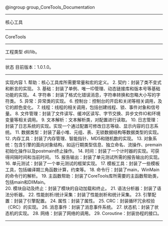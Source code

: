 @ingroup group_CoreTools_Documentation

----------------------------
核心工具
 
----------------------------
CoreTools

----------------------------	
工程类型
	dll/lib。

----------------------------
状态
	目前版本：1.0.1.0。

----------------------------
实现内容
	1.  帮助：核心工具库所需要常量和宏的定义。 
	2.  契约：封装了类不变式和断言的实现。
	3.  基础：封装了单例、唯一ID管理、动态链接库和版本号等基础功能的实现。
	4.  字符串：封装了格式化错误消息，字符串转换和忽略大小写的字符类。
	5.  异常：异常类的实现。
	6.  控制台：控制台的开启和关闭等相关调用，及它的颜色变化。
	7.	线程：线程的相关调用，包括创建线程、锁、事件对象和信号量。
	8.	文件管理：封装了文件读写、缓冲区读写、字节交换、异步文件IO和环境变量等相关调用。
	9.	文本解析：文本解析类，对配置进行读取。
	10.	日志管理：封装了日志系统的实现。实现一个通过配置可修改日志等级、显示内容的日志系统。
	11.	数据类型：封装了最小堆、元组、表、无锁数据结构等数据类型的实现。 
	12.	内存工具：封装了内存管理、智能指针、MD5和随机数的实现。 
	13.	对象系统：包含引擎的面向对象结构，如运行期类型信息、独立命名、流操作、premain初始化操作以及postmain终止操作。
	14.	时间：封装了一个计时器的实现。可获得间隔时间和当前时间。
	15.	报告输出：封装了单元测试所需的报告输出的实现。
	16.	单元测试：封装了一个单元测试的框架实现。 
	17.	模板工具：封装了一些模板工具，包括编译期三角函数计算，约束等。
	18.	命令行：封装了main，WinMain的命令行的解析。 
	19.	主函数帮助：封装了CoreTools库所需要的主函数帮助类，包括main和DllMain。	
	20.	模块自动及终止：封装了模块的自动加载和终止。
	21.	语法分析器：封装了语法分析器。
	22.	性能剖析/统计采集：封装了性能剖析和统计采集。
	23.	引擎配置：封装了引擎配置。
	24.	属性：封装了属性。
	25.	CRC：封装循环冗余校验（CRC）的实现。
	26.	消息事件：封装了消息事件系统。
	27.	状态机：封装了状态机的实现。
	28. 网络：封装了网络的调用。
	29. Coroutine：封装协程的接口。
	
----------------------------
